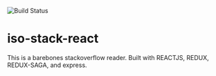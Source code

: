 ![Build Status](https://travis-ci.com/JoshuaYork/iso-stack-react.svg?branch=master)
# iso-stack-react

This is a barebones stackoverflow reader.
Built with REACTJS, REDUX, REDUX-SAGA, and express.



